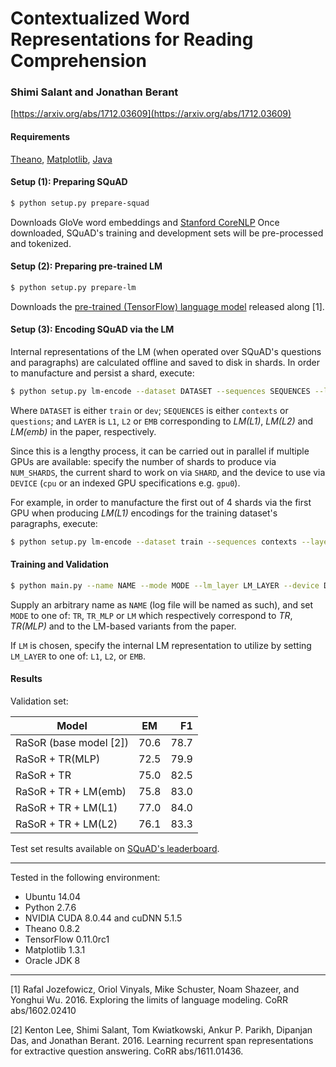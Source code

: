
# Contextualized Word Representations for Reading Comprehension
### Shimi Salant and Jonathan Berant
[https://arxiv.org/abs/1712.03609](https://arxiv.org/abs/1712.03609)

#### Requirements

[Theano](http://deeplearning.net/software/theano/install.html), [Matplotlib](http://matplotlib.org/), [Java](https://www.oracle.com/java/index.html)

#### Setup (1): Preparing SQuAD

```bash
$ python setup.py prepare-squad
```
Downloads GloVe word embeddings and [Stanford CoreNLP](https://stanfordnlp.github.io/CoreNLP/)
Once downloaded, SQuAD's training and development sets will be pre-processed and tokenized.<br />


#### Setup (2): Preparing pre-trained LM

```bash
$ python setup.py prepare-lm
```
Downloads the [pre-trained (TensorFlow) language model](https://github.com/tensorflow/models/tree/master/research/lm_1b) released along [1].


#### Setup (3): Encoding SQuAD via the LM

Internal representations of the LM (when operated over SQuAD's questions and paragraphs) are calculated offline and saved to disk in shards.
In order to manufacture and persist a shard, execute:

```bash
$ python setup.py lm-encode --dataset DATASET --sequences SEQUENCES --layer LAYER --num_shards NUM_SHARDS --shard SHARD --device DEVICE 
```
Where `DATASET` is either `train` or `dev`; `SEQUENCES` is either `contexts` or `questions`; and `LAYER` is `L1`, `L2` or `EMB` corresponding to _LM(L1)_, _LM(L2)_ and _LM(emb)_ in the paper, respectively.

Since this is a lengthy process, it can be carried out in parallel if multiple GPUs are available: specify the number of shards to produce via `NUM_SHARDS`, the current shard to work on via `SHARD`, and the device to use via `DEVICE` (`cpu` or an indexed GPU specifications e.g. `gpu0`).

For example, in order to manufacture the first out of 4 shards via the first GPU when producing  _LM(L1)_ encodings for the training dataset's paragraphs, execute:

```bash
$ python setup.py lm-encode --dataset train --sequences contexts --layer L1 --num_shards 4 --shard 1 --device gpu0 
```


#### Training and Validation

```bash
$ python main.py --name NAME --mode MODE --lm_layer LM_LAYER --device DEVICE
```
Supply an arbitrary name as `NAME` (log file will be named as such), and set `MODE` to one of: `TR`, `TR_MLP` or `LM` which respectively correspond to _TR_, _TR(MLP)_ and to the LM-based variants from the paper.

If `LM` is chosen, specify the internal LM representation to utilize by setting `LM_LAYER` to one of: `L1`, `L2`, or `EMB`.


#### Results

Validation set:

| Model                      | EM   | F1   |
| -------------------------- |:----:| ----:|
| RaSoR (base model [2])     | 70.6 | 78.7 |
| RaSoR + TR(MLP)            | 72.5 | 79.9 |
| RaSoR + TR                 | 75.0 | 82.5 |
| RaSoR + TR + LM(emb)       | 75.8 | 83.0 |
| RaSoR + TR + LM(L1)        | 77.0 | 84.0 |
| RaSoR + TR + LM(L2)        | 76.1 | 83.3 |

Test set results available on [SQuAD's leaderboard](https://rajpurkar.github.io/SQuAD-explorer/).

---

Tested in the following environment:

* Ubuntu 14.04
* Python 2.7.6
* NVIDIA CUDA 8.0.44 and cuDNN 5.1.5
* Theano 0.8.2
* TensorFlow 0.11.0rc1
* Matplotlib 1.3.1
* Oracle JDK 8

---

[1] Rafal Jozefowicz, Oriol Vinyals, Mike Schuster, Noam Shazeer, and Yonghui Wu. 2016. Exploring the limits of language modeling. CoRR abs/1602.02410

[2] Kenton Lee, Shimi Salant, Tom Kwiatkowski, Ankur P. Parikh, Dipanjan Das, and Jonathan Berant. 2016. Learning recurrent span representations for extractive question answering. CoRR abs/1611.01436.

